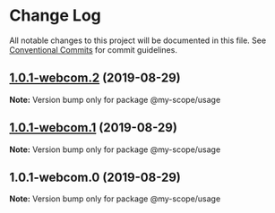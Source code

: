 # Change Log

All notable changes to this project will be documented in this file.
See [Conventional Commits](https://conventionalcommits.org) for commit guidelines.

## [1.0.1-webcom.2](https://github.com/baflo/lerna-conventional-commits-example/compare/@my-scope/usage@1.0.1-webcom.1...@my-scope/usage@1.0.1-webcom.2) (2019-08-29)

**Note:** Version bump only for package @my-scope/usage





## [1.0.1-webcom.1](https://github.com/baflo/lerna-conventional-commits-example/compare/@my-scope/usage@1.0.1-webcom.0...@my-scope/usage@1.0.1-webcom.1) (2019-08-29)

**Note:** Version bump only for package @my-scope/usage





## 1.0.1-webcom.0 (2019-08-29)

**Note:** Version bump only for package @my-scope/usage
